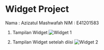 # Widget Project

Nama : Azizatul Mashwafah
NIM : E41201583

1. Tampilan Widget
![Widget 1](https://user-images.githubusercontent.com/75109998/137096593-696e8f3c-df01-4aa7-ba76-2144094e5483.jpg)

3. Tampilan Widget setelah diisi
![Widget 2](https://user-images.githubusercontent.com/75109998/137096647-dd7a0770-b76d-4bdf-b9f8-0eec112afbc7.jpg)
